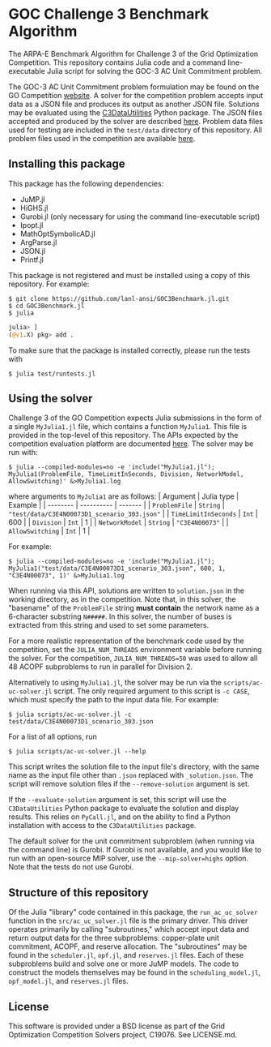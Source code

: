 # GOC Challenge 3 Benchmark Algorithm
The ARPA-E Benchmark Algorithm for Challenge 3 of the Grid Optimization
Competition. This repository contains Julia code and a command line-executable
Julia script for solving the GOC-3 AC Unit Commitment problem.

The GOC-3 AC Unit Commitment problem formulation may be found on the GO Competition
[website](https://gocompetition.energy.gov/challenges/challenge-3/formulation).
A solver for the competition problem accepts input data as a JSON file and produces
its output as another JSON file.
Solutions may be evaluated using the
[C3DataUtilities](https://github.com/GOCompetition/C3DataUtilities)
Python package. The JSON files accepted and produced by the solver are described
[here](https://gocompetition.energy.gov/challenges/challenge-3/data_format).
Problem data files used for testing are included in the `test/data` directory of
this repository. All problem files used in the competition are available
[here](https://gocompetition.energy.gov/challenges/600650/datasets).

## Installing this package
This package has the following dependencies:
- JuMP.jl
- HiGHS.jl
- Gurobi.jl (only necessary for using the command line-executable script)
- Ipopt.jl
- MathOptSymbolicAD.jl
- ArgParse.jl
- JSON.jl
- Printf.jl

This package is not registered and must be installed using a copy of this repository.
For example:
```
$ git clone https://github.com/lanl-ansi/GOC3Benchmark.jl.git
$ cd GOC3Benchmark.jl
$ julia
```
```julia
julia> ]
(@v1.X) pkg> add .
```
To make sure that the package is installed correctly, please run the tests with
```
$ julia test/runtests.jl
```

## Using the solver
Challenge 3 of the GO Competition expects Julia submissions in the form of a
single `MyJulia1.jl` file, which contains a function `MyJulia1`. This file
is provided in the top-level of this repository. The APIs expected by the
competition evaluation platform are documented
[here](https://gocompetition.energy.gov/languages).
The solver may be run with:
```
$ julia --compiled-modules=no -e 'include("MyJulia1.jl"); MyJulia1(ProblemFile, TimeLimitInSeconds, Division, NetworkModel, AllowSwitching)' &>MyJulia1.log
```
where arguments to `MyJulia1` are as follows:
| Argument | Julia type | Example |
| -------- | ---------- | ------- |
| `ProblemFile` | `String` | `"test/data/C3E4N00073D1_scenario_303.json"` |
| `TimeLimitInSeconds` | `Int` | 600 |
| `Division` | `Int` | 1 |
| `NetworkModel` | `String` | `"C3E4N00073"` |
| `AllowSwitching` | `Int` | 1 |

For example:
```
$ julia --compiled-modules=no -e 'include("MyJulia1.jl"); MyJulia1("test/data/C3E4N00073D1_scenario_303.json", 600, 1, "C3E4N00073", 1)' &>MyJulia1.log
```

When running via this API, solutions are written to `solution.json` in the
working directory, as in the competition.
Note that, in this solver, the "basename" of the `ProblemFile` string **must contain**
the network name as a 6-character substring `N#####`. In this solver,
the number of buses is extracted from this string and used to set some parameters.

For a more realistic representation of the benchmark code used by the
competition, set the `JULIA_NUM_THREADS` environment variable before
running the solver. For the competition,
`JULIA_NUM_THREADS=50` was used to allow all 48 ACOPF subproblems to run in
parallel for Division 2.

Alternatively to using `MyJulia1.jl`, the solver may be run via the
`scripts/ac-uc-solver.jl` script.
The only required argument to this script is `-c CASE`, which must specify
the path to the input data file.
For example:
```
$ julia scripts/ac-uc-solver.jl -c test/data/C3E4N00073D1_scenario_303.json
```
For a list of all options, run
```
$ julia scripts/ac-uc-solver.jl --help
```

This script writes the solution file to the input file's directory, with the
same name as the input file other than `.json` replaced with `_solution.json`.
The script will remove solution files if the `--remove-solution` argument is set.

If the `--evaluate-solution` argument is set, this script will
use the `C3DataUtilities` Python package to evaluate the solution and
display results. This relies on `PyCall.jl`, and on the ability to find
a Python installation with access to the `C3DataUtilities` package.

The default solver for the unit commitment subproblem (when running via the
command line) is Gurobi. If Gurobi is not available, and you would like to run
with an open-source MIP solver, use the `--mip-solver=highs` option.
Note that the tests do not use Gurobi.

## Structure of this repository

Of the Julia "library" code contained in this package, the `run_ac_uc_solver`
function in the `src/ac_uc_solver.jl` file is the primary driver.
This driver operates primarily by calling "subroutines,"  which accept
input data and return output data for the three subproblems:
copper-plate unit commitment, ACOPF, and reserve allocation.
The "subroutines" may be found in the `scheduler.jl`, `opf.jl`, and `reserves.jl`
files. Each of these subproblems build and solve one or more JuMP models.
The code to construct the models themselves may be found in the
`scheduling_model.jl`, `opf_model.jl`, and `reserves.jl` files.

## License
This software is provided under a BSD license as part of the Grid Optimization
Competition Solvers project, C19076. See LICENSE.md.
